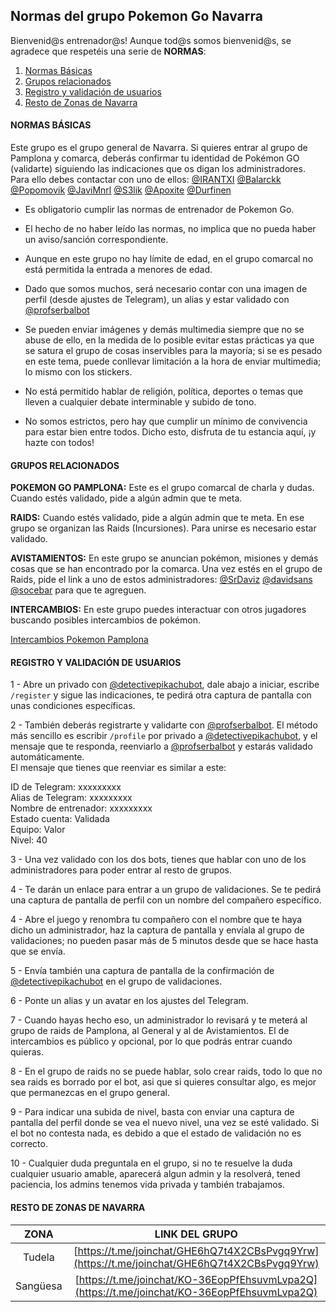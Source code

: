 ## Normas del grupo Pokemon Go Navarra

Bienvenid@s entrenador@s!
Aunque tod@s somos bienvenid@s, se agradece que respetéis una serie de **NORMAS**:
<ol>
  <li><a href="#normas-basicas">Normas Básicas</a></li>
  <li><a href="#grupos-relacionados">Grupos relacionados</a></li>
  <li><a href="#registro">Registro y validación de usuarios</a></li>
  <li><a href="#resto-navarra">Resto de Zonas de Navarra</a></li>
</ol>

<h4 id="normas-basicas">NORMAS BÁSICAS</h4>
  
Este grupo es el grupo general de Navarra. Si quieres entrar al grupo de Pamplona y comarca, deberás confirmar tu identidad de Pokémon GO (validarte) siguiendo las indicaciones que os digan los administradores. Para ello debes contactar con uno de ellos: [@IRANTXI](https://t.me/IRANTXI) [@Balarckk](https://t.me/Balarckk) [@Popomovik](https://t.me/Popomovil) [@JaviMnrl](https://t.me/JaviMnrl) [@S3lik](https://t.me/S3lik) [@Apoxite](https://t.me/Apoxite) [@Durfinen](https://t.me/Durfinen)

- Es obligatorio cumplir las normas de entrenador de Pokemon Go.

- El hecho de no haber leído las normas, no implica que no pueda haber un aviso/sanción correspondiente.

- Aunque en este grupo no hay límite de edad, en el grupo comarcal no está permitida la entrada a menores de edad.

- Dado que somos muchos, será necesario contar con una imagen de perfil (desde ajustes de Telegram), un alias y estar validado con [@profserbalbot](https://t.me/profserbalbot)

- Se pueden enviar imágenes y demás multimedia siempre que no se abuse de ello, en la medida de lo posible evitar estas prácticas ya que se satura el grupo de cosas inservibles para la mayoría; si se es pesado en este tema, puede conllevar limitación a la hora de enviar multimedia; lo mismo con los stickers.

- No está permitido hablar de religión, política, deportes o temas que lleven a cualquier debate interminable y subido de tono.

- No somos estrictos, pero hay que cumplir un mínimo de convivencia para estar bien entre todos. Dicho esto, disfruta de tu estancia aquí, ¡y hazte con todos!

<h4 id="grupos-relacionados">GRUPOS RELACIONADOS</h4>

**POKEMON GO PAMPLONA:** Este es el grupo comarcal de charla y dudas. Cuando estés validado, pide a algún admin que te meta.

**RAIDS:** Cuando estés validado, pide a algún admin que te meta. En ese grupo se organizan las Raids (Incursiones). Para unirse es necesario estar validado.

**AVISTAMIENTOS:** En este grupo se anuncian pokémon, misiones y demás cosas que se han encontrado por la comarca. Una vez estés en el grupo de Raids, pide el link a uno de estos administradores: [@SrDaviz](https://t.me/SrDaviz) [@davidsans](https://t.me/davidsans) [@socebar](https://t.me/socebar) para que te agreguen.

**INTERCAMBIOS:** En este grupo puedes interactuar con otros jugadores buscando posibles intercambios de pokémon.

[Intercambios Pokemon Pamplona](https://t.me/joinchat/GK1YZBCXQUjwf0IqELLVZg)

<h4 id="registro">REGISTRO Y VALIDACIÓN DE USUARIOS</h4>

1 - Abre un privado con [@detectivepikachubot](https://t.me/detectivepikachubot), dale abajo a iniciar, escribe `/register` y sigue las indicaciones, te pedirá otra captura de pantalla con unas condiciones específicas.

2 - También deberás registrarte y validarte con [@profserbalbot](https://t.me/profserbalbot). El método más sencillo es escribir `/profile` por privado a [@detectivepikachubot](https://t.me/detectivepikachubot), y el mensaje que te responda, reenviarlo a [@profserbalbot](https://t.me/profserbalbot) y estarás validado automáticamente.  
El mensaje que tienes que reenviar es similar a este:

ID de Telegram: xxxxxxxxx  
Alias de Telegram: xxxxxxxxx  
Nombre de entrenador: xxxxxxxxx  
Estado cuenta: Validada  
Equipo: Valor  
Nivel: 40

3 - Una vez validado con los dos bots, tienes que hablar con uno de los administradores para poder entrar al resto de grupos.

4 - Te darán un enlace para entrar a un grupo de validaciones. Se te pedirá una captura de pantalla de perfil con un nombre del compañero específico.

4 - Abre el juego y renombra tu compañero con el nombre que te haya dicho un administrador, haz la captura de pantalla y envíala al grupo de validaciones; no pueden pasar más de 5 minutos desde que se hace hasta que se envía.

5 - Envía también una captura de pantalla de la confirmación de [@detectivepikachubot](https://t.me/detectivepikachubot) en el grupo de validaciones.

6 - Ponte un alias y un avatar en los ajustes del Telegram.

7 - Cuando hayas hecho eso, un administrador lo revisará y te meterá al grupo de raids de Pamplona, al General y al de Avistamientos. El de intercambios es público y opcional, por lo que podrás entrar cuando quieras.

8 - En el grupo de raids no se puede hablar, solo crear raids, todo lo que no sea raids es borrado por el bot, asi que si quieres consultar algo, es mejor que permanezcas en el grupo general.

9 - Para indicar una subida de nivel, basta con enviar una captura de pantalla del perfil donde se vea el nuevo nivel, una vez se esté validado. Si el bot no contesta nada, es debido a que el estado de validación no es correcto.

10 - Cualquier duda preguntala en el grupo, si no te resuelve la duda cualquier usuario amable, aparecerá algun admin y la resolverá, tened paciencia, los admins tenemos vida privada y también trabajamos.

<h4 id="resto-navarra">RESTO DE ZONAS DE NAVARRA</h4>

| **ZONA**  | **LINK DEL GRUPO** |
| :-------------: | :-------------: |
| Tudela  | [https://t.me/joinchat/GHE6hQ7t4X2CBsPvgq9Yrw](https://t.me/joinchat/GHE6hQ7t4X2CBsPvgq9Yrw)  |
| Sangüesa  | [https://t.me/joinchat/KO-36EopPfEhsuvmLvpa2Q](https://t.me/joinchat/KO-36EopPfEhsuvmLvpa2Q)  |


